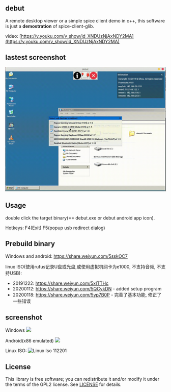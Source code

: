 ## debut
A remote desktop viewer or a simple spice client demo in c++, this software is just a **demostration** of spice-client-glib.

video: [https://v.youku.com/v_show/id_XNDUzNjAxNDY2MA](https://v.youku.com/v_show/id_XNDUzNjAxNDY2MA)

## lastest screenshot

![screenshot](./screenshot/debut-win-linux-2020-0.0.2.jpg)

## Usage
double click the target binary(== debut.exe or debut android app icon).

Hotkeys: F4(Exit) F5(popup usb redirect dialog)

## Prebuild binary
Windows and android: https://share.weiyun.com/5sskOC7

linux ISO(使用rufus记录U盘或光盘,或使用虚拟机网卡为e1000, 不支持音频, 不支持USB):
- 20191222: https://share.weiyun.com/5xITTHc
- 20200112: https://share.weiyun.com/5QCykDN - added setup program
- 20200118: https://share.weiyun.com/5yp7B0P - 完善了基本功能, 修正了一些错误

## screenshot
Windows
![](https://user-images.githubusercontent.com/12344491/62828914-953a9600-bc24-11e9-9a61-d3fb903c9be1.gif)

Android(x86 emulated)
![](https://user-images.githubusercontent.com/12344491/62957934-5412d380-be28-11e9-8bb5-e84f89d871c3.gif)

Linux ISO: 
![Linux Iso 112201](./screenshot/debut_iso_20191122.gif)

## License
This library is free software; you can redistribute it and/or modify it under
the terms of the GPL2 license. See [LICENSE](LICENSE) for details.
